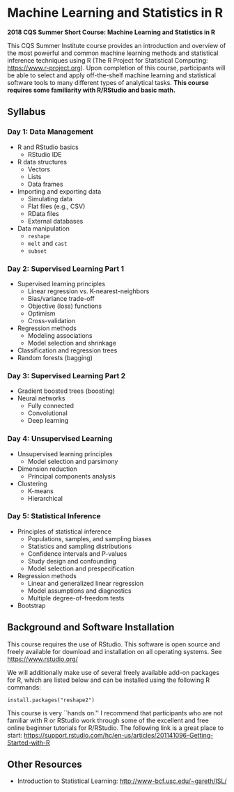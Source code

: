 # Machine Learning and Statistics in R

**2018 CQS Summer Short Course: Machine Learning and Statistics in R**

This CQS Summer Institute course provides an introduction and overview of the most powerful and common machine learning methods and statistical inference techniques using R (The R Project for Statistical Computing: https://www.r-project.org). Upon completion of this course, participants will be able to select and apply off-the-shelf machine learning and statistical software tools to many different types of analytical tasks. **This course requires some familiarity with R/RStudio and basic math.**

## Syllabus

### Day 1: Data Management

* R and RStudio basics
  * RStudio IDE
* R data structures
  * Vectors
  * Lists
  * Data frames
* Importing and exporting data
  * Simulating data
  * Flat files (e.g., CSV)
  * RData files
  * External databases
* Data manipulation
  * `reshape`
  * `melt` and `cast`
  * `subset`

### Day 2: Supervised Learning Part 1

* Supervised learning principles 
  * Linear regression vs. K-nearest-neighbors
  * Bias/variance trade-off
  * Objective (loss) functions
  * Optimism
  * Cross-validation
* Regression methods
  * Modeling associations
  * Model selection and shrinkage
* Classification and regression trees 
* Random forests (bagging)

### Day 3: Supervised Learning Part 2

* Gradient boosted trees (boosting)
* Neural networks
  * Fully connected
  * Convolutional
  * Deep learning

### Day 4: Unsupervised Learning

* Unsupervised learning principles
  * Model selection and parsimony
* Dimension reduction
  * Principal components analysis
* Clustering 
  * K-means
  * Hierarchical

### Day 5: Statistical Inference

* Principles of statistical inference 
  * Populations, samples, and sampling biases
  * Statistics and sampling distributions
  * Confidence intervals and P-values
  * Study design and confounding
  * Model selection and prespecification
* Regression methods
  * Linear and generalized linear regression
  * Model assumptions and diagnostics
  * Multiple degree-of-freedom tests
* Bootstrap

## Background and Software Installation

This course requires the use of RStudio. This software is open source and freely available for download and installation on all operating systems. See https://www.rstudio.org/

We will additionally make use of several freely available add-on packages for R, which are listed below and can be installed using the following R commands:

```rstats
install.packages("reshape2")
```

This course is very ``hands on.'' I recommend that participants who are not familiar with R or RStudio work through some of the excellent and free online beginner tutorials for R/RStudio. The following link is a great place to start: 
https://support.rstudio.com/hc/en-us/articles/201141096-Getting-Started-with-R

## Other Resources

* Introduction to Statistical Learning: http://www-bcf.usc.edu/~gareth/ISL/
